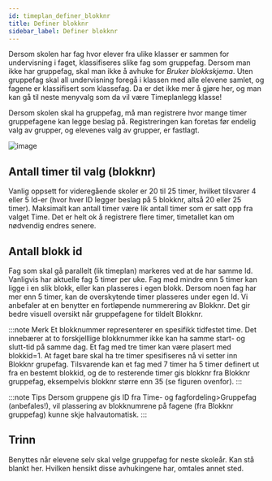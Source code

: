 ```yaml
---
id: timeplan_definer_blokknr
title: Definer blokknr
sidebar_label: Definer blokknr
---
```

Dersom skolen har fag hvor elever fra ulike klasser er sammen for undervisning i faget, klassifiseres slike fag som gruppefag.
Dersom man ikke har gruppefag, skal man ikke å avhuke for _Bruker blokkskjema_. Uten gruppefag skal all undervisning foregå i klassen med alle elevene samlet, og fagene er klassifisert som klassefag. Da er det ikke mer å gjøre her, og man kan gå til neste menyvalg som da vil være Timeplanlegg klasse!


Dersom skolen skal ha gruppefag, må man registrere hvor mange timer gruppefagene kan legge beslag på. Registreringen kan foretas før endelig valg av grupper, og elevenes valg av grupper, er fastlagt.

![image](https://user-images.githubusercontent.com/80097133/118969549-775ba280-b96d-11eb-875d-2cb24fbd8dd7.png)


## Antall timer til valg (blokknr)
Vanlig oppsett for videregående skoler er 20 til 25 timer, hvilket tilsvarer 4 eller 5 Id-er (hvor hver ID legger beslag på 5 blokknr, altså 20 eller 25 timer). Maksimalt kan antall timer være lik antall timer som er satt opp fra valget Time. Det er helt ok å registrere flere timer, timetallet kan om nødvendig endres senere.

## Antall blokk id
Fag som skal gå parallelt (lik timeplan) markeres ved at de har samme Id. Vanligvis har aktuelle fag 5 timer per uke. Fag med mindre enn 5 timer kan ligge i en slik blokk, eller kan plasseres i egen blokk. Dersom noen fag har mer enn 5 timer, kan de overskytende timer plasseres under egen Id. Vi anbefaler at en benytter en fortløpende nummerering av Blokknr. Det gir bedre visuell oversikt når gruppefagene for tildelt Blokknr. 

:::note Merk
Et blokknummer representerer en spesifikk tidfestet time. Det innebærer at to forskjelllige blokknummer ikke kan ha samme start- og slutt-tid på samme dag. Et fag med tre timer kan være plasert med blokkid=1. At faget bare skal ha tre timer spesifiseres nå vi setter inn Blokknr grupefag. Tilsvarende kan et fag med 7 timer ha 5 timer definert ut fra en bestemt blokkid, og de to resterende timer gis blokknr fra Blokknr gruppefag, eksempelvis blokknr større enn 35 (se figuren ovenfor).
:::

:::note Tips
Dersom gruppene gis ID fra Time- og fagfordeling>Gruppefag (anbefales!), vil plassering av blokknumrene på fagene (fra Blokknr gruppefag) kunne skje halvautomatisk.
:::

## Trinn 
Benyttes når elevene selv skal velge gruppefag for neste skoleår. Kan stå blankt her. Hvilken hensikt disse avhukingene har, omtales annet sted.


